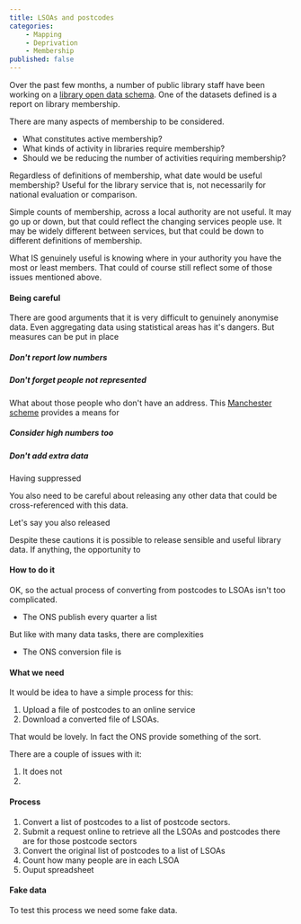 ```yaml
---
title: LSOAs and postcodes
categories: 
    - Mapping
    - Deprivation
    - Membership
published: false
---
```


Over the past few months, a number of public library staff have been working on a [library open data schema](https://schema.librarydata.uk). One of the datasets defined is a report on library membership.

There are many aspects of membership to be considered.

- What constitutes active membership?
- What kinds of activity in libraries require membership?
- Should we be reducing the number of activities requiring membership?

Regardless of definitions of membership, what date would be useful membership? Useful for the library service that is, not necessarily for national evaluation or comparison.

Simple counts of membership, across a local authority are not useful. It may go up or down, but that could reflect the changing services people use. It may be widely different between services, but that could be down to different definitions of membership.



What IS genuinely useful is knowing where in your authority you have the most or least members. That could of course still reflect some of those issues mentioned above.



#### Being careful

There are good arguments that it is very difficult to genuinely anonymise data. Even aggregating data using statistical areas has it's dangers. But measures can be put in place

##### Don't report low numbers


##### Don't forget people not represented

What about those people who don't have an address. This [Manchester scheme](https://www.bbc.co.uk/news/uk-england-manchester-41775445) provides a means for 




##### Consider high numbers too


##### Don't add extra data

Having suppressed 

You also need to be careful about releasing any other data that could be cross-referenced with this data.

Let's say you also released


Despite these cautions it is possible to release sensible and useful library data. If anything, the opportunity to 

#### How to do it

OK, so the actual process of converting from postcodes to LSOAs isn't too complicated.

* The ONS publish every quarter a list 

But like with many data tasks, there are complexities

* The ONS conversion file is 


#### What we need

It would be idea to have a simple process for this:

1. Upload a file of postcodes to an online service
2. Download a converted file of LSOAs.

That would be lovely. In fact the ONS provide something of the sort.

There are a couple of issues with it:

1. It does not 
2. 



#### Process

1. Convert a list of postcodes to a list of postcode sectors.
2. Submit a request online to retrieve all the LSOAs and postcodes there are for those postcode sectors
3. Convert the original list of postcodes to a list of LSOAs
4. Count how many people are in each LSOA
5. Ouput spreadsheet

#### Fake data

To test this process we need some fake data.

<!--stackedit_data:
eyJoaXN0b3J5IjpbLTExMDc4MTUwNjddfQ==
-->